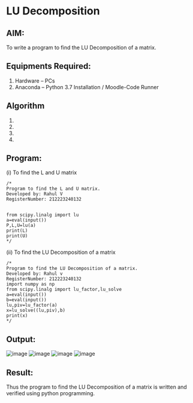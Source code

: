 # LU Decomposition 

## AIM:
To write a program to find the LU Decomposition of a matrix.

## Equipments Required:
1. Hardware – PCs
2. Anaconda – Python 3.7 Installation / Moodle-Code Runner

## Algorithm
1. 
2. 
3. 
4. 

## Program:
(i) To find the L and U matrix
```
/*
Program to find the L and U matrix.
Developed by: Rahul V
RegisterNumber: 212223240132


from scipy.linalg import lu
a=eval(input())
P,L,U=lu(a)
print(L)
print(U)
*/
```
(ii) To find the LU Decomposition of a matrix
```
/*
Program to find the LU Decomposition of a matrix.
Developed by: Rahul v
RegisterNumber: 212223240132
import numpy as np
from scipy.linalg import lu_factor,lu_solve
a=eval(input())
b=eval(input())
lu,piv=lu_factor(a)
x=lu_solve((lu,piv),b)
print(x)
*/
```

## Output:
![image](https://github.com/Rahulv2005/LU-Decomposition/assets/152600335/6bf7ecb2-cdd8-45dc-bc7c-69a04a4ee55a)
![image](https://github.com/Rahulv2005/LU-Decomposition/assets/152600335/17aa04b2-85b9-43f2-b335-b59126d58787)
![image](https://github.com/Rahulv2005/LU-Decomposition/assets/152600335/f32effcc-e3c3-4f6c-9a9b-3999cddd3eff)
![image](https://github.com/Rahulv2005/LU-Decomposition/assets/152600335/97b48517-a65e-469e-abd7-10a2a1a7b590)



## Result:
Thus the program to find the LU Decomposition of a matrix is written and verified using python programming.

